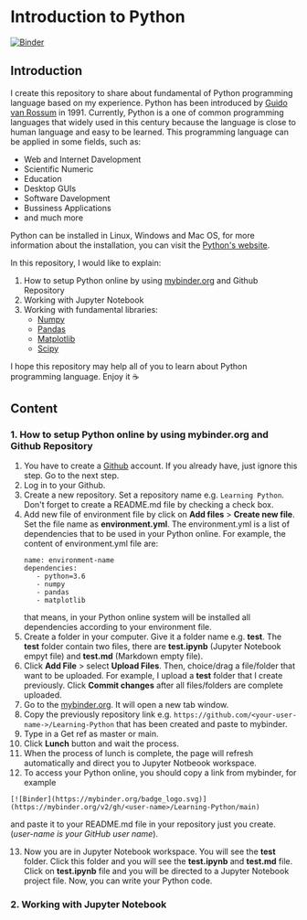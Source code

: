 # Introduction to Python
[![Binder](https://mybinder.org/badge_logo.svg)](https://mybinder.org/v2/gh/auliakhalqillah/Introduction-to-Python/main)

## Introduction
I create this repository to share about fundamental of Python programming language based on my experience. Python has been introduced by [Guido van Rossum](https://en.wikipedia.org/wiki/Guido_van_Rossum) in 1991. Currently, Python is a one of common programming languages that widely used in this century because the language is close to human language and easy to be learned. This programming language can be applied in some fields, such as:

- Web and Internet Davelopment
- Scientific Numeric
- Education
- Desktop GUIs
- Software Davelopment
- Bussiness Applications
- and much more

Python can be installed in Linux, Windows and Mac OS, for more information about the installation, you can visit the [Python's website](https://www.python.org/downloads/).

In this repository, I would like to explain:

1. How to setup Python online by using [mybinder.org](https://mybinder.org/) and Github Repository
2. Working with Jupyter Notebook
3. Working with fundamental libraries:
   - [Numpy](https://numpy.org/)
   - [Pandas](https://pandas.pydata.org/)
   - [Matplotlib](https://matplotlib.org/)
   - [Scipy](https://www.scipy.org/)

I hope this repository may help all of you to learn about Python programming language. Enjoy it :coffee:

## Content
### 1. How to setup Python online by using mybinder.org and Github Repository

1. You have to create a [Github](https://github.com/) account. If you already have, just ignore this step. Go to the next step.
2. Log in to your Github.
3. Create a new repository. Set a repository name e.g. `Learning Python`. Don't forget to create a README.md file by checking a check box.
4. Add new file of environment file by click on **Add files** > **Create new file**. Set the file name as **environment.yml**. The environment.yml is a list of dependencies that to be used in your Python online. For example, the content of environment.yml file are:
   ```
   name: environment-name
   dependencies:
      - python=3.6
      - numpy
      - pandas
      - matplotlib
   ```
   that means, in your Python online system will be installed all dependencies according to your environment file.
5. Create a folder in your computer. Give it a folder name e.g. **test**. The **test** folder contain two files, there are **test.ipynb** (Jupyter Notebook empyt file) and **test.md** (Markdown empty file).
6. Click **Add File** > select **Upload Files**. Then, choice/drag a file/folder that want to be uploaded. For example, I upload a **test** folder that I create previously. Click **Commit changes** after all files/folders are complete uploaded.
7. Go to the [mybinder.org](https://mybinder.org/). It will open a new tab window.
8. Copy the previously repository link e.g. `https://github.com/<your-user-name->/Learning-Python` that has been created and paste to mybinder.
9. Type in a Get ref as master or main.
10. Click **Lunch** button and wait the process.
11. When the process of lunch is complete, the page will refresh automatically and direct you to Jupyter Notbeook workspace.
12. To access your Python online, you should copy a link from mybinder, for example 
   ```
   [![Binder](https://mybinder.org/badge_logo.svg)](https://mybinder.org/v2/gh/<user-name>/Learning-Python/main)
   ```
   and paste it to your README.md file in your repository just you create. (*user-name is your GitHub user name*).
 
 13. Now you are in Jupyter Notebook workspace. You will see the **test** folder. Click this folder and you will see the **test.ipynb** and **test.md** file. Click on **test.ipynb** file and you will be directed to a Jupyter Notebook project file. Now, you can write your Python code.

### 2. Working with Jupyter Notebook
   
   
   
   
  

   
   
 


